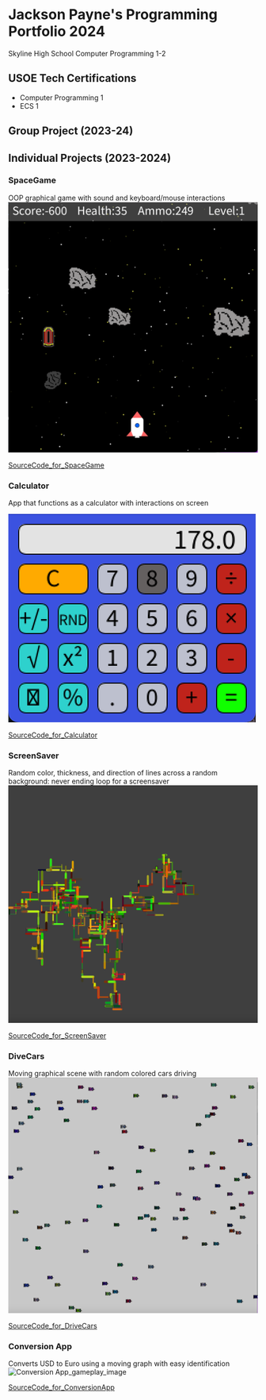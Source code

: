 # Jackson Payne's Programming Portfolio 2024
Skyline High School Computer Programming 1-2

## USOE Tech Certifications
* Computer Programming 1
* ECS 1

## Group Project (2023-24)

## Individual Projects (2023-2024)

### SpaceGame
OOP graphical game with sound and keyboard/mouse interactions
![SpaceGame_gameplay_image](https://github.com/J-ack-son/programmingportfolio/blob/main/images/sg1.png?raw=true)

[SourceCode_for_SpaceGame](https://github.com/J-ack-son/programmingportfolio/blob/main/src/SpaceGame%202.zip)

### Calculator
App that functions as a calculator with interactions on screen

![Calculator_gameplay_image](https://github.com/J-ack-son/programmingportfolio/blob/main/images/calc1.png?raw=true)

[SourceCode_for_Calculator](https://github.com/J-ack-son/programmingportfolio/blob/main/src/calculatorKeyboard.zip)

### ScreenSaver
Random color, thickness, and direction of lines across a random background: never ending loop for a screensaver
![ScreenSaver_gameplay_image](https://github.com/J-ack-son/programmingportfolio/blob/main/images/ss1.png?raw=true)

[SourceCode_for_ScreenSaver](https://github.com/J-ack-son/programmingportfolio/blob/main/src/ScreenSaverApp.pde)

### DiveCars
Moving graphical scene with random colored cars driving
![DriveCars_gameplay_image](https://github.com/J-ack-son/programmingportfolio/blob/main/images/cars1.png?raw=true)

[SourceCode_for_DriveCars](https://github.com/J-ack-son/programmingportfolio/blob/main/src/Drive_Cars.zip)

### Conversion App
Converts USD to Euro using a moving graph with easy identification
![Conversion App_gameplay_image]()

[SourceCode_for_ConversionApp](https://github.com/J-ack-son/programmingportfolio/blob/main/src/Conversion_App.pde)
